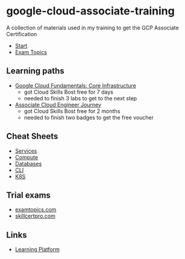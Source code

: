 # google-cloud-associate-training
A collection of materials used in my training to get the GCP Associate Certification

- [Start](https://cloud.google.com/certification/cloud-engineer)
- [Exam Topics](https://cloud.google.com/certification/guides/cloud-engineer)


## Learning paths
- [Google Cloud Fundamentals: Core Infrastructure](/GET%20GCP%20Certified%20Program/01.GC%20Fundamentals%20-%20Core%20Infrastructure/Readme.md)
    - got Cloud Skills Bost free for 7 days
    - needed to finish 3 labs to get to the next step
- [Associate Cloud Engineer Journey](/GET%20GCP%20Certified%20Program/02.Associate%20Cloud%20Engineer%20Journey/Readme.md)
    - got Cloud Skills Bost free for 2 months
    - needed to finish two badges to get the free voucher

## Cheat Sheets
- [Services](https://googlecloudcheatsheet.withgoogle.com/)
- [Compute](https://cloud.google.com/products/compute)
- [Databases](https://cloud.google.com/products/databases)
- [CLI](https://cloud.google.com/static/sdk/docs/images/gcloud-cheat-sheet.pdf)
- [K8S](https://lightrun.com/kubectl-cheat-sheet/)

## Trial exams
- [examtopics.com](https://www.examtopics.com/exams/google/associate-cloud-engineer/)
- [skillcertpro.com](https://skillcertpro.com/product/google-cloud-certified-associate-cloud-engineer-practice-exam-set/)


## Links
- [Learning Platform](https://www.cloudskillsboost.google/)

